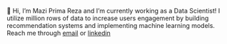 👋 Hi, I’m Mazi Prima Reza and I’m currently working as a Data Scientist! I utilize million rows of data to increase users engagement by building recommendation systems and implementing machine learning models. Reach me through <a href="mailto:maziprimareza@gmail.com">email</a> or <a href="https://www.linkedin.com/in/maziprimareza/" target="_blank">linkedin</a>

<!---
mazprimrez/mazprimrez is a ✨ special ✨ repository because its `README.md` (this file) appears on your GitHub profile.
You can click the Preview link to take a look at your changes.
--->
